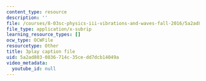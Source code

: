 ```yaml
---
content_type: resource
description: ''
file: /courses/8-03sc-physics-iii-vibrations-and-waves-fall-2016/5a2ad8030836714c35cedd7dcb14049a_9Dwl2FbEc5E.srt
file_type: application/x-subrip
learning_resource_types: []
ocw_type: OCWFile
resourcetype: Other
title: 3play caption file
uid: 5a2ad803-0836-714c-35ce-dd7dcb14049a
video_metadata:
  youtube_id: null
---
```


